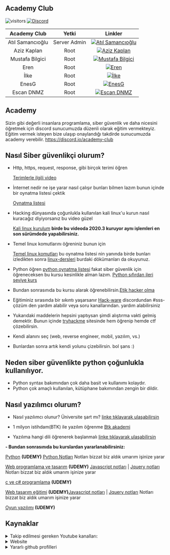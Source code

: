 ## Academy Club

![visitors](https://visitor-badge.laobi.icu/badge?page_id=academyclub.kaynaklar) [![Discord](https://discord.com/api/guilds/835246397137748039/widget.png)](https://discord.io/academyclub)

|Academy Club|Yetki|Linkler|
|:---:|:---:|:---:|
|Atıl Samancıoğlu|Server Admin|[![Atıl Samancıoğlu](https://img.shields.io/badge/AcademyClub-Discord-black)](https://discord.com/users/722134683650883697)|
|Aziz Kaplan|Root|[![Aziz Kaplan](https://img.shields.io/badge/AcademyClub-Discord-red)](https://discord.com/users/782245134062321694)|
|Mustafa Bilgici|Root|[![Mustafa Bilgici](https://img.shields.io/badge/AcademyClub-Discord-red)](https://discord.com/users/519969314359607319)|
|Eren|Root|[![Eren](https://img.shields.io/badge/AcademyClub-Discord-green)](https://discord.com/users/729960681293611009)|
|İlke|Root|[![İlke](https://img.shields.io/badge/AcademyClub-Discord-green)](https://discord.com/users/740638169556451349)|
|EnesG|Root|[![EnesG](https://img.shields.io/badge/AcademyClub-Discord-green)](https://discord.com/users/266982445029654528)|
|Escan DNMZ|Root|[![Escan DNMZ](https://img.shields.io/badge/AcademyClub-Discord-green)](https://discord.com/users/266982445029654528)|



## Academy
Sizin gibi değerli insanlara programlama, siber güvenlik ve daha nicesini öğretmek için discord sunucumuzda düzenli olarak eğitim vermekteyiz. Eğitim vermek isteyen bize ulaşıp onaylandığı takdirde sunucumuzda academy verebilir. https://discord.io/academy-club


## Nasıl Siber güvenlikçi olurum?
- Http, https, request, response, gibi birçok terimi öğren

    [Terimlerle ilgili video](https://www.youtube.com/watch?v=PD8r9ISYgQo)
    
- İnternet nedir ne işe yarar nasıl çalışır bunları bilmen lazım bunun içinde bir oynatma listesi çektik

    [Oynatma listesi](https://www.youtube.com/watch?v=z_hwl6O63rg&list=PLmc73ogn7_HP0VUkdJBUpbf28dRN30zHK)
    
- Hacking dünyasında çoğunlukla kullanılan kali linux'u kurun nasıl kuracağız diyiyorsanız bu video güzel

    [Kali linux kurulum](https://www.youtube.com/watch?v=m1Um-lSr50k&t=53s) **birde bu videoda 2020.3 kuruyor aynı işlemleri en son sürümdede yapabilirsiniz.**
    
- Temel linux komutlarını öğreniniz bunun için

    [Temel linux komutları](https://www.youtube.com/watch?v=Npj7TDi2XSA&list=PLPa55dyKM2F2qm1AlNjld8cl2akV2FLyh) bu oynatma listesi nin yanında birde bunları izledikten sonra [linux-dersleri](https://linux-dersleri.github.io/) burdaki dökümanları da okuyunuz.

- Python öğren [python oynatma listesi](https://www.youtube.com/playlist?list=PLzIWkToFwqHRZWCI_helg4PeN184yTbYS) fakat siber güvenlik için öğreneceksen bu kursu kesinlikle alman lazım. [Python sıfırdan ileri seviye kurs](https://www.udemy.com/course/python-sifirdan-ileri-seviyeye/) 

- Bundan sonrasınıda bu kursu alarak öğrenebilirsin.[Etik hacker olma](https://www.udemy.com/course/etik-hacker-olma-kursu/)

- Eğitiminiz sırasında bir sıkıntı yaşarsanır [Hack-ware](https://discord.gg/hackware) discordundan #sss-çözüm den yardım alabilir veya soru kanallarından. 
yardım alabilirsiniz

- Yukarıdaki maddelerin hepsini yaptıysan şimdi alıştırma vakti gelmiş demektir. Bunun içinde [tryhackme](https://tryhackme.com/) sitesinde hem öğrenip hemde ctf çözebilirsin.

- Kendi alanını seç (web, reverse engineer, mobil, yazılım, vs.)

- Bunlardan sonra artık kendi yolunu çizebilirsin. bol şans :)

## Neden siber güvenlikte python çoğunlukla kullanılıyor.

- Python syntax bakımından çok daha basit ve kullanımı kolaydır.
- Python çok amaçlı kullanılan, kütüphane bakımından zengin bir dildir.

## Nasıl yazılımcı olurum?

- Nasıl yazılımcı olunur? Üniversite şart mı? [linke tıklayarak ulaşabilirsin](https://www.youtube.com/watch?v=ZFtspEAj6-U)

- 1 milyon istihdam(BTK) ile yazılım öğrenme [Btk akademi](https://www.youtube.com/watch?v=F1JaZ_zADdg&t=475s)
 
- Yazılıma hangi dili öğrenerek başlanmalı [linke tıklayarak ulaşabilirsin](https://www.youtube.com/watch?v=YHYtyXv1bh4)

**- Bundan sonrasınıda bu kurslardan yararlanabilirsiniz:**
 
[Python](https://www.udemy.com/course/sifirdan-ileri-seviyeye-python/) **(UDEMY)** [Python Notları](https://github.com/Escan-DNMZ/Python-syntax) Notları bizzat biz aldık umarım işinize yarar

[Web programlama ve tasarım](https://www.udemy.com/course/komple-web-developer-kursu/) **(UDEMY)** [Javascript notları](https://github.com/Escan-DNMZ/javascript-syntax) | [Jquery notları](https://github.com/Escan-DNMZ/jquery-syntax) Notları bizzat biz aldık umarım işinize yarar

[c ve c# programlama](https://www.udemy.com/course/yazilimci-olma-kursu/) **(UDEMY)** 

[Web tasarım eğitimi](https://www.udemy.com/course/sifirdanhtmlcss/) **(UDEMY)**[Javascript notları](https://github.com/Escan-DNMZ/javascript-syntax) | [Jquery notları](https://github.com/Escan-DNMZ/jquery-syntax) Notları bizzat biz aldık umarım işinize yarar

[Oyun yazılımı](https://www.udemy.com/course/unity-egitim-seti/) **(UDEMY)**


## Kaynaklar
<details>
<summary>Takip edilmesi gereken Youtube kanalları:</summary>

### Siber güvenlik
- [Atıl Samancıoğlu](https://www.youtube.com/channel/UCnmAu7FF7LeoyTozrMVtTxQ)
- [Can Değer](https://www.youtube.com/user/theblaxx)
- [Mehmet D. INCE](https://www.youtube.com/channel/UClis21-nGFunHa9agc7Md_Q)
- [Siber Kampüs](https://www.youtube.com/channel/UCfvjRxayLujZbc_JWTYhbMg)
- [Gökhan Bekşen](https://www.youtube.com/user/gokaybeksen)
- [Türkiye Siber Güvenlik Kümelenmesi](https://www.youtube.com/channel/UCHxw8GMMg62MXepyA-0wtDw)
- [Gökhan Muherremoğlu](https://www.youtube.com/channel/UCK1Eb19myZZZp21laMcmoJg)

<details>
<summary>İngilizce siber güvenlikle ilgili youtube kanalları:</summary>

- [John Hammond](https://www.youtube.com/user/RootOfTheNull)
- [David Bombal](https://www.youtube.com/channel/UCP7WmQ_U4GB3K51Od9QvM0w)
- [Bugcrowd](https://www.youtube.com/channel/UCo1NHk_bgbAbDBc4JinrXww)
- [HackerOne](https://www.youtube.com/channel/UCsgzmECky2Q9lQMWzDwMhYw)
- [HackerSploit](https://www.youtube.com/channel/UC0ZTPkdxlAKf-V33tqXwi3Q)
- [The Cyber Mentor](https://www.youtube.com/channel/UC0ArlFuFYMpEewyRBzdLHiw)
- [IppSec](https://www.youtube.com/channel/UCa6eh7gCkpPo5XXUDfygQQA)
- [Null Byte](https://www.youtube.com/channel/UCgTNupxATBfWmfehv21ym-g)
- [LiveOverflow](https://www.youtube.com/channel/UClcE-kVhqyiHCcjYwcpfj9w)
- [Hak5](https://www.youtube.com/user/Hak5Darren)
</details>

  
  
### Programlama

- [Sadık Turan](https://www.youtube.com/user/sadikturan41)
- [Selman Kahya](https://www.youtube.com/channel/UC9Z-Gc_BkYuW75jKcTJICJA)
- [Mert Mekatronik](https://www.youtube.com/channel/UCqMYDjUgPT1Ad-LBQaTtyXA)
- [Yazılım Bilimi](https://www.youtube.com/channel/UCZNZj3mkdCGJfCoKyl4bSYQ)
- [Selman Kahya | Teknik](https://www.youtube.com/channel/UCmp2rZ-cJJ_TQupBzzR7LdA)
- [SendeKodYaz](https://www.youtube.com/channel/UCjUd1-9iNjTQhnz06Gdf1rA)
- [Murat Yücedağ](https://www.youtube.com/channel/UCbkbOlw8snP93RJ2BhH44Qw)
- [Emircan Dalman](https://www.youtube.com/channel/UCelXax_n37HQmaiCUSMa-HA/videos)
- [Engin Demiroğlu](https://www.youtube.com/channel/UCRjiquPh4mjPNoOV9eCilXQ)
- [tekno date](https://www.youtube.com/channel/UCk2NW1-7Jzm55FP2v3pVn-Q)
</details>

<details>
<summary>Website</summary>

#### Kurslar için websiteler:
- https://www.udemy.com/
- https://www.btkakademi.gov.tr/
- https://www.youtube.com/

#### Yazılımcıların çok sık kullandığı siteler

https://www.w3schools.com/

https://getbootstrap.com/

https://github.com/

https://devdocs.io/

https://codepen.io/trending
</details>

<details>
    <summary>Yararlı github profilleri</summary>
    
    
  [Can değer](https://github.com/LuNiZz/siber-guvenlik-sss) (Siber güvenlik alanında detaylı bilgiler)
    
  [Atıl samancıoğlu](https://github.com/atilsamancioglu) (Udemy deki ve btk daki eğitimleri hakkında ders notları vb.)
    
  [Mehmet D.Ince](https://github.com/mdisec/mdisec-twitch-yayinlari) (Twitch yayınlarında verdiği eğitim ve bilgilerin oynatma listeleri)
    
  [Escan DNMZ](https://github.com/Escan-DNMZ) (javascript syntax ve .Net Core gibi ders notlarını paylaşıyor)
</details>

